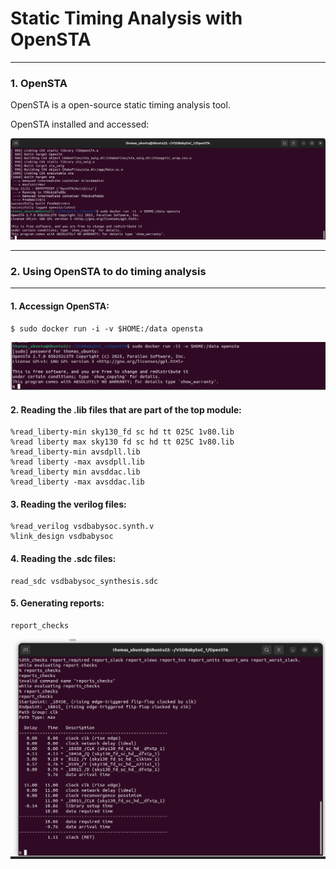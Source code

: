 # Static Timing Analysis with OpenSTA
---

### 1. OpenSTA

OpenSTA is a open-source static timing analysis tool.

OpenSTA installed and accessed:

<div align="center"><img src="images/opensta_.png" alt="Alt Text" width="800"/> </div>

---
### 2. Using OpenSTA to do timing analysis
---

#### 1. Accessign OpenSTA:

```
$ sudo docker run -i -v $HOME:/data opensta
```

<div align="center"><img src="images/opensta_access.png" alt="Alt Text" width="800"/> </div>

#### 2. Reading the .lib files that are part of the top module:

```
%read_liberty-min sky130_fd sc hd tt 025C 1v80.lib
%read liberty max sky130 fd sc hd tt 025C 1v80.lib
%read_liberty-min avsdpll.lib
%read liberty -max avsdpll.lib
%read_liberty min avsddac.lib
%read_liberty -max avsddac.lib
```

#### 3. Reading the verilog files:

```
%read_verilog vsdbabysoc.synth.v
%link_design vsdbabysoc
```

#### 4. Reading the .sdc files:

```
read_sdc vsdbabysoc_synthesis.sdc
```

#### 5. Generating reports:

```
report_checks
```

<div align="center"><img src="images/opensta_report.png" alt="Alt Text" width="800"/> </div>
